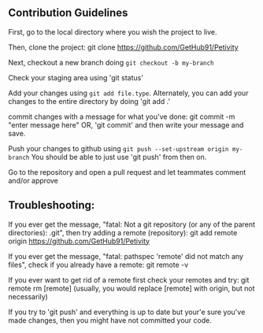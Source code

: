 ## Contribution Guidelines

First, go to the local directory where you wish the project to live.

Then, clone the project: 
git clone https://github.com/GetHub91/Petivity

Next, checkout a new branch doing `git checkout -b my-branch`

Check your staging area using 'git status'

Add your changes using `git add file.type`. 
Alternately, you can add your changes to the entire directory by doing 'git add .'

commit changes with a message for what you've done:
git commit -m "enter message here"
OR, 'git commit' and then write your message and save.

Push your changes to github using `git push --set-upstream origin my-branch`
You should be able to just use 'git push' from then on.

Go to the repository and open a pull request and let teammates comment and/or approve



Troubleshooting:
----------------

If you ever get the message, "fatal: Not a git repository (or any of the parent directories): .git", then try adding a remote (repository):
git add remote origin https://github.com/GetHub91/Petivity

If you ever get the message, "fatal: pathspec 'remote' did not match any files", check if you already have a remote: 
git remote -v

If you ever want to get rid of a remote first check your remotes and try:
git remote rm [remote]
(usually, you would replace [remote] with origin, but not necessarily)

If you try to 'git push' and everything is up to date but your'e sure you've made changes, then you might have not committed your code.
